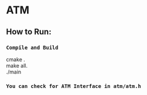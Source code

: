 # ATM

## How to Run:

### `Compile and Build`

cmake .\
make all.\
./main

### `You can check for ATM Interface in atm/atm.h`
